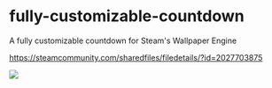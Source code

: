 # fully-customizable-countdown
A fully customizable countdown for Steam's Wallpaper Engine

https://steamcommunity.com/sharedfiles/filedetails/?id=2027703875

![](https://go.plexidev.org/ooQdC)
